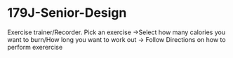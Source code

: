 # 179J-Senior-Design
Exercise trainer/Recorder.  Pick an exercise ->Select how many calories you want to burn/How long you want to work out -> Follow Directions on how to perform exerercise
